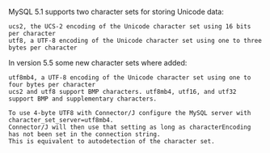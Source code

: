 MySQL 5.1 supports two character sets for storing Unicode data:

 ```
 ucs2, the UCS-2 encoding of the Unicode character set using 16 bits per character
 utf8, a UTF-8 encoding of the Unicode character set using one to three bytes per character
 ```

In version 5.5 some new character sets where added:

 ```
 utf8mb4, a UTF-8 encoding of the Unicode character set using one to four bytes per character
 ucs2 and utf8 support BMP characters. utf8mb4, utf16, and utf32 support BMP and supplementary characters.
 ```

 ```
 To use 4-byte UTF8 with Connector/J configure the MySQL server with character_set_server=utf8mb4.
 Connector/J will then use that setting as long as characterEncoding has not been set in the connection string.
 This is equivalent to autodetection of the character set.
 ```